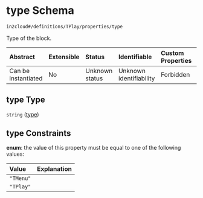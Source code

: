 # type Schema

```txt
in2cloud#/definitions/TPlay/properties/type
```

Type of the block.

| Abstract            | Extensible | Status         | Identifiable            | Custom Properties | Additional Properties | Access Restrictions | Defined In                                                                        |
| :------------------ | :--------- | :------------- | :---------------------- | :---------------- | :-------------------- | :------------------ | :-------------------------------------------------------------------------------- |
| Can be instantiated | No         | Unknown status | Unknown identifiability | Forbidden         | Allowed               | none                | [TDSLRoot.schema.json*](../../schema/TDSLRoot.schema.json "open original schema") |

## type Type

`string` ([type](tdslroot-definitions-tplay-properties-type.md))

## type Constraints

**enum**: the value of this property must be equal to one of the following values:

| Value     | Explanation |
| :-------- | :---------- |
| `"TMenu"` |             |
| `"TPlay"` |             |

